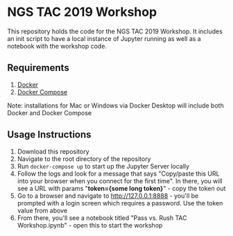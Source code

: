 # NGS TAC 2019 Workshop

This repository holds the code for the NGS TAC 2019 Workshop. It includes an init script to have a local instance of Jupyter running as well as a notebook with the workshop code. 

## Requirements

1. [Docker](https://docs.docker.com/install/)
2. [Docker Compose](https://docs.docker.com/compose/install/)

Note: installations for Mac or Windows via Docker Desktop will include both Docker and Docker Compose

## Usage Instructions

1. Download this repository
2. Navigate to the root directory of the repository
3. Run `docker-compose up` to start up the Jupyter Server locally
4. Follow the logs and look for a message that says "Copy/paste this URL into your browser when you connect for the first time". In there, you will see a URL with params "__token={some long token}__" - copy the token out
6. Go to a browser and navigate to http://127.0.0.1:8888 - you'll be prompted with a login screen which requires a password. Use the token value from above
7. From there, you'll see a notebook titled "Pass vs. Rush TAC Workshop.ipynb" - open this to start the workshop
